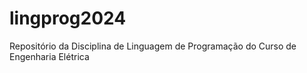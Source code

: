 # lingprog2024
Repositório da Disciplina de Linguagem de Programação do Curso de Engenharia Elétrica
